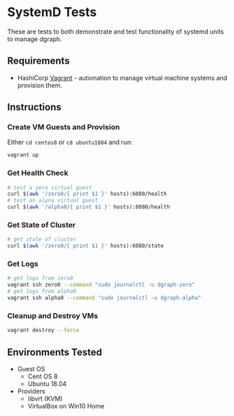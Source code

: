 # SystemD Tests

These are tests to both demonstrate and test functionality of systemd units to manage dgraph.

## Requirements

* HashiCorp [Vagrant](https://www.vagrantup.com/) - automation to manage virtual machine systems and provision them.

## Instructions

### Create VM Guests and Provision

Either `cd centos8` or `cd ubuntu1804` and run:

```bash
vagrant up
```

### Get Health Check

```bash
# test a zero virtual guest
curl $(awk '/zero0/{ print $1 }' hosts):6080/health
# test an alpna virtual guest
curl $(awk '/alpha0/{ print $1 }' hosts):8080/health
```

### Get State of Cluster

```bash
# get state of cluster
curl $(awk '/zero0/{ print $1 }' hosts):6080/state
```

### Get Logs

```bash
# get logs from zero0
vagrant ssh zero0 --command "sudo journalctl -u dgraph-zero"
# get logs from alpha0
vagrant ssh alpha0 --command "sudo journalctl -u dgraph-alpha"
```
### Cleanup and Destroy VMs

```bash
vagrant destroy --force
```

## Environments Tested

* Guest OS
  * Cent OS 8
  * Ubuntu 18.04
* Providers
  * libvrt (KVM)
  * VirtualBox on Win10 Home
